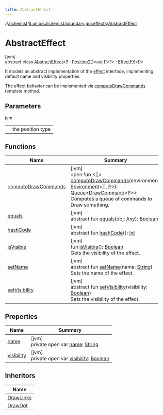 ```yaml
---
title: AbstractEffect
---
```

//[alchemist](../../../index.html)/[it.unibo.alchemist.boundary.gui.effects](../index.html)/[AbstractEffect](index.html)



# AbstractEffect



[jvm]\
abstract class [AbstractEffect](index.html)<[P](index.html) : [Position2D](../../it.unibo.alchemist.model.interfaces/-position2-d/index.html)<out [P](../../it.unibo.alchemist.boundary.interfaces/-draw-command/index.html)>?> : [EffectFX](../-effect-f-x/index.html)<[P](../../it.unibo.alchemist.boundary.interfaces/-draw-command/index.html)> 

It models an abstract implementation of the [effect](../-effect-f-x/index.html) interface, implementing default name and visibility properties. 



 The effect behavior can be implemented via [computeDrawCommands](compute-draw-commands.html) template method.



## Parameters


jvm

| | |
|---|---|
| <P> | the position type |



## Functions


| Name | Summary |
|---|---|
| [computeDrawCommands](compute-draw-commands.html) | [jvm]<br>open fun <[T](compute-draw-commands.html)> [computeDrawCommands](compute-draw-commands.html)(environment: [Environment](../../it.unibo.alchemist.model.interfaces/-environment/index.html)<[T](../../it.unibo.alchemist.boundary.gui.view.properties/-property-type-adapter/index.html), [P](../../it.unibo.alchemist.boundary.interfaces/-draw-command/index.html)>): [Queue](https://docs.oracle.com/javase/8/docs/api/java/util/Queue.html)<[DrawCommand](../../it.unibo.alchemist.boundary.interfaces/-draw-command/index.html)<[P](../../it.unibo.alchemist.boundary.interfaces/-draw-command/index.html)>><br>Computes a queue of commands to Draw something. |
| [equals](equals.html) | [jvm]<br>abstract fun [equals](equals.html)(obj: [Any](https://kotlinlang.org/api/latest/jvm/stdlib/kotlin/-any/index.html)): [Boolean](https://kotlinlang.org/api/latest/jvm/stdlib/kotlin/-boolean/index.html) |
| [hashCode](hash-code.html) | [jvm]<br>abstract fun [hashCode](hash-code.html)(): [Int](https://kotlinlang.org/api/latest/jvm/stdlib/kotlin/-int/index.html) |
| [isVisible](is-visible.html) | [jvm]<br>fun [isVisible](is-visible.html)(): [Boolean](https://kotlinlang.org/api/latest/jvm/stdlib/kotlin/-boolean/index.html)<br>Gets the visibility of the effect. |
| [setName](../-effect-f-x/set-name.html) | [jvm]<br>abstract fun [setName](../-effect-f-x/set-name.html)(name: [String](https://docs.oracle.com/javase/8/docs/api/java/lang/String.html))<br>Sets the name of the effect. |
| [setVisibility](../-effect-f-x/set-visibility.html) | [jvm]<br>abstract fun [setVisibility](../-effect-f-x/set-visibility.html)(visibility: [Boolean](https://kotlinlang.org/api/latest/jvm/stdlib/kotlin/-boolean/index.html))<br>Sets the visibility of the effect. |


## Properties


| Name | Summary |
|---|---|
| [name](name.html) | [jvm]<br>private open var [name](name.html): [String](https://docs.oracle.com/javase/8/docs/api/java/lang/String.html) |
| [visibility](visibility.html) | [jvm]<br>private open var [visibility](visibility.html): [Boolean](https://kotlinlang.org/api/latest/jvm/stdlib/kotlin/-boolean/index.html) |


## Inheritors


| Name |
|---|
| [DrawLinks](../-draw-links/index.html) |
| [DrawDot](../-draw-dot/index.html) |

